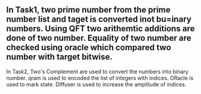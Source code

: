 In Task1, 
two prime number from the prime number list and taget is converted inot bu=inary numbers. Using QFT two arithemtic additions are done of two number. Equality of two number are checked using oracle which compared two number with target bitwise.
---------
In Task2, 
Two's Complement are used to convert the numbers into binary number.
qram is used to encoded the list of integers with indices. ORacle is used to mark state. DIffuser is used to increase the amplitude of indices. 
